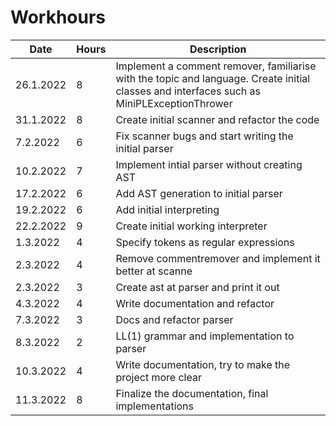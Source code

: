 # Workhours

| Date          | Hours         | Description |
| ------------- | ------------- |   ----------------|
| 26.1.2022     | 8             | Implement a comment remover, familiarise with the topic and language. Create initial classes and interfaces such as MiniPLExceptionThrower |
| 31.1.2022     | 8             | Create initial scanner and refactor the code |
| 7.2.2022     | 6              | Fix scanner bugs and start writing the initial parser |
| 10.2.2022 | 7 | Implement intial parser without creating AST |
| 17.2.2022 | 6 | Add AST generation to initial parser |
| 19.2.2022 | 6 | Add initial interpreting |
| 22.2.2022 | 9 | Create initial working interpreter |
| 1.3.2022  | 4 | Specify tokens as regular expressions |
| 2.3.2022  | 4 | Remove commentremover and implement it better at scanne |
| 2.3.2022  | 3 | Create ast at parser and print it out |
| 4.3.2022  | 4 | Write documentation and refactor |
| 7.3.2022  | 3 | Docs and refactor parser |
| 8.3.2022  | 2 | LL(1) grammar and implementation to parser |
| 10.3.2022 | 4 | Write documentation, try to make the project more clear |
| 11.3.2022 | 8 | Finalize the documentation, final implementations |
